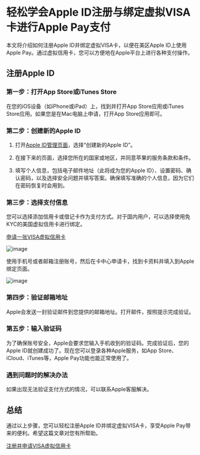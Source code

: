 # 轻松学会Apple ID注册与绑定虚拟VISA卡进行Apple Pay支付

本文将介绍如何注册Apple ID并绑定虚拟VISA卡，以便在美区Apple ID上使用Apple Pay。通过虚拟信用卡，您可以方便地在Apple平台上进行各种支付操作。

## 注册Apple ID

### 第一步：打开App Store或iTunes Store

在您的iOS设备（如iPhone或iPad）上，找到并打开App Store应用或iTunes Store应用。如果您是在Mac电脑上申请，打开App Store应用即可。

### 第二步：创建新的Apple ID

1. 打开[Apple ID管理页面](https://appleid.apple.com/)，选择“创建新的Apple ID”。

2. 在接下来的页面，选择您所在的国家或地区，并同意苹果的服务条款和条件。

3. 填写个人信息，包括电子邮件地址（此将成为您的Apple ID）、设置密码、确认密码，以及选择安全问题并填写答案。确保填写准确的个人信息，因为它们在密码恢复时会用到。

### 第三步：选择支付信息

您可以选择添加信用卡或借记卡作为支付方式。对于国内用户，可以选择使用免KYC的美国虚拟信用卡进行绑定。

[申请一张VISA虚拟信用卡](https://gpt.fomepay.com/#/pages/login/index?d=Q3DD80)

![image](https://github.com/liyunerer1/Pay/assets/169868669/03e1cda7-f3b0-40c5-b98b-2ddea6b354b5)

使用手机号或者邮箱注册账号，然后在卡中心申请卡，找到卡资料并填入到Apple绑定页面。

![image](https://github.com/liyunerer1/Pay/assets/169868669/f4fde517-3636-4b4f-85f8-ba3a2e46e1e9)


### 第四步：验证邮箱地址

Apple会发送一封验证邮件到您提供的邮箱地址。打开邮件，按照提示完成验证。

### 第五步：输入验证码

为了确保账号安全，Apple会要求您输入手机收到的验证码。完成验证后，您的Apple ID就创建成功了。现在您可以登录各种Apple服务，如App Store、iCloud、iTunes等，Apple Pay功能也能正常使用了。

### 遇到问题时的解决办法

如果出现无法验证支付方式的情况，可以联系Apple客服解决。

## 总结

通过以上步骤，您可以轻松注册Apple ID并绑定虚拟VISA卡，享受Apple Pay带来的便利。希望这篇文章对您有所帮助。

[注册并申请VISA虚拟信用卡](https://gpt.fomepay.com/#/pages/login/index?d=Q3DD80)
